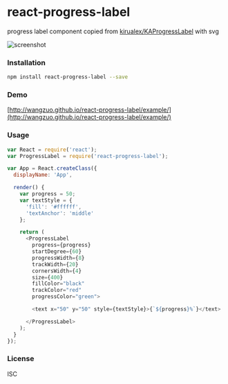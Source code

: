 # react-progress-label
progress label component copied from [kirualex/KAProgressLabel](https://github.com/kirualex/KAProgressLabel) with svg

![screenshot](https://raw.githubusercontent.com/wangzuo/react-progress-label/gh-pages/screenshot.png)
### Installation
``` sh
npm install react-progress-label --save
```
### Demo
[http://wangzuo.github.io/react-progress-label/example/](http://wangzuo.github.io/react-progress-label/example/)
### Usage
``` javascript
var React = require('react');
var ProgressLabel = require('react-progress-label');

var App = React.createClass({
  displayName: 'App',

  render() {
    var progress = 50;
    var textStyle = {
      'fill': '#ffffff',
      'textAnchor': 'middle'
    };

    return (
      <ProgressLabel
        progress={progress}
        startDegree={60}
        progressWidth={8}
        trackWidth={20}
        cornersWidth={4}
        size={400}
        fillColor="black"
        trackColor="red"
        progressColor="green">

        <text x="50" y="50" style={textStyle}>{`${progress}%`}</text>

      </ProgressLabel>
    );
  }
});
```
### License
ISC
